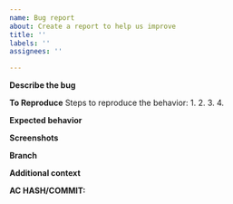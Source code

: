 ```yaml
---
name: Bug report
about: Create a report to help us improve
title: ''
labels: ''
assignees: ''

---
```


**Describe the bug**
<!-- A clear and concise description of what the bug is. -->

**To Reproduce**
Steps to reproduce the behavior:
1. 
2. 
3. 
4. 

**Expected behavior**
<!-- A clear and concise description of what you expected to happen. -->

**Screenshots**
<!-- If applicable, add screenshots to help explain your problem. -->

**Branch**
<!--which branch are you currently using eg: master/eluna/elunacfbg -->


**Additional context**
<!-- Add any other context about the problem here. -->

**AC HASH/COMMIT:**
<!-- IF YOU DO NOT FILL THIS OUT, WE WILL CLOSE YOUR ISSUE! NEVER WRITE "LATEST", ALWAYS PUT THE ACTUAL VALUE INSTEAD.
Find the commit hash (unique identifier) by running "git log" on your own clone of Oregoncore or by looking at here https://github.com/talamortis/OregonCore/commits/master -->

<!-- PLEASE NOTE: IF THIS IS NOT FILLED OUT CORRECTLY YOU ISSUE WILL BE CLOSED -->

